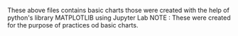 These above files contains basic charts those were created with the help of python's library MATPLOTLIB using Jupyter Lab
NOTE : These were created for the purpose of practices od basic charts.
